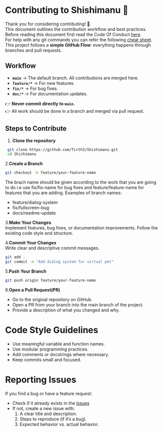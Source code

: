 # Contributing to Shishimanu 🐾

Thank you for considering contributing! 🎉.  
This document outlines the contribution workflow and best practices.  
Before reading this document first read the Code Of Conduct [here](codeofconduct.md).  
For help with any git commands you can refer the following [cheat sheet]().  
This project follows a **simple GitHub Flow**: everything happens through branches and pull requests.


## Workflow

- **`main`** -> The default branch. All contributions are merged here.
- **`feature/*`** -> For new features.
- **`fix/*`** -> For bug fixes.
- **`doc/*`** -> For documentation updates.

👉 **Never commit directly to `main`.**  
👉 All work should be done in a branch and merged via pull request.  

## Steps to Contribute
1. **Clone the repository**
```bash
 git clone https://github.com/Tirth3/Shishimanu.git
 cd Shishimanu
 ```

2.**Create a Branch**
```bash
git checkout -b feature/your-feature-name
```
The brach name should be given according to the work that you are going to do i.e use fix/fix-name for bug fixes and feature/feature-name for features that you are adding.
Examples of branch names:
- feature/dialog-system
- fix/fullscreen-bug
- docs/readme-update

3.**Make Your Changes**  
Implement features, bug fixes, or documentation improvements.
Follow the existing code style and structure.

4.**Commit Your Changes**  
Write clear and descriptive commit messages.
```bash
git add .
git commit -m "Add dialog system for virtual pet"
```

5.**Push Your Branch**
```bash
git push origin feature/your-feature-name
```

6.**Open a Pull Request(PR)**  
- Go to the original repository on GitHub.
- Open a PR from your branch into the main branch of the project.
- Provide a description of what you changed and why.

# Code Style Guidelines
- Use meaningful variable and function names.
- Use modular programming practices.
- Add comments or docstrings where necessary.
- Keep commits small and focused.

# Reporting Issues
If you find a bug or have a feature request:  
- Check if it already exists in the [Issues](https://github.com/Tirth3/Shishimanu/issues)
- If not, create a new issue with:
  1. A clear title and description.
  2. Steps to reproduce (if it’s a bug).
  3. Expected behavior vs. actual behavior.
